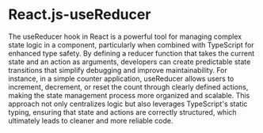 <h1>React.js-useReducer</h1>
<p>The useReducer hook in React is a powerful tool for managing complex state logic in a component, particularly when combined with TypeScript for enhanced type safety. By defining a reducer function that takes the current state and an action as arguments, developers can create predictable state transitions that simplify debugging and improve maintainability. For instance, in a simple counter application, useReducer allows users to increment, decrement, or reset the count through clearly defined actions, making the state management process more organized and scalable. This approach not only centralizes logic but also leverages TypeScript's static typing, ensuring that state and actions are correctly structured, which ultimately leads to cleaner and more reliable code.</p>
